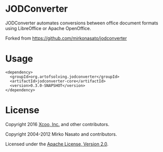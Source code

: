 # JODConverter

JODConverter automates conversions between office document formats using LibreOffice or Apache OpenOffice.

Forked from <https://github.com/mirkonasato/jodconverter>

# Usage

```
<dependency>
  <groupId>org.artofsolving.jodconverter</groupId>
  <artifactId>jodconverter-core</artifactId>
  <version>0.3.0-SNAPSHOT</version>
</dependency>
```

# License

Copyright 2016 [Xcoo, Inc.][xcoo.jp] and other contributors.

Copyright 2004-2012 Mirko Nasato and contributors.

Licensed under the [Apache License, Version 2.0][apache-license-2.0].

[xcoo.jp]: https://xcoo.jp
[apache-license-2.0]: http://www.apache.org/licenses/LICENSE-2.0.html
